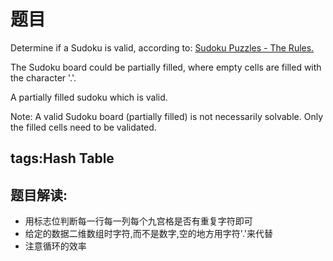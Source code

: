 # 题目
Determine if a Sudoku is valid, according to: [Sudoku Puzzles - The Rules.](http://blog.csdn.net/zy416548283)

The Sudoku board could be partially filled, where empty cells are filled with the character '.'.


A partially filled sudoku which is valid.

Note:
A valid Sudoku board (partially filled) is not necessarily solvable. Only the filled cells need to be validated.

## tags:Hash Table

## 题目解读:
* 用标志位判断每一行每一列每个九宫格是否有重复字符即可
* 给定的数据二维数组时字符,而不是数字,空的地方用字符'.'来代替
* 注意循环的效率